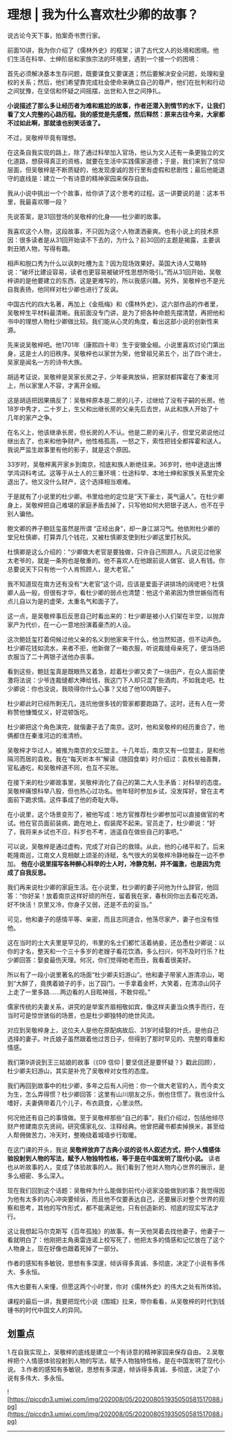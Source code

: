 # 理想 | 我为什么喜欢杜少卿的故事？

说古论今天下事，拍案奇书贾行家。

前面10讲，我为你介绍了《儒林外史》的框架；讲了古代文人的处境和困境。他们生活在科举、士绅阶层和家族宗法的环境里，遇到一个接一个的困境：

首先必须解决基本生存问题，既要谋食又要谋道；然后要解决安全问题，处理和皇权的关系；然后，他们希望靠完成社会使命来确立自己的尊严，他们在批判和行动之间犹豫，在坚信和怀疑之间摇摆，出世和入世之间挣扎。

 **小说描述了那么多让经历者为难和尴尬的故事，作者还潜入到情节的水下，让我们看了文人完整的心路历程。我的感觉是先感慨，然后释然：原来古往今来，大家都不过如此啊，那就谁也别笑话谁了。**

不过，吴敬梓毕竟有理想。

在这条自我实现的路上，除了通过科举加入官场，他认为文人还有一条更独立的文化道路，想获得真正的资格，就要在生活中实践儒家道德；于是，我们来到了信仰层面，但吴敬梓是不断质疑的，他发现虔诚的苦行里有虚假和悲剧性；最后他能退守的底线是：建立一个有诗意的精神家园来保存自由。

我从小说中挑出一个个故事，给你讲了这个思考的过程。这一讲要说的是：这本书里，我最喜欢哪一段？

先说答案，是31回登场的吴敬梓的化身——杜少卿的故事。

我喜欢这个人物，这段故事，不只因为这个人物潇洒豪爽。也有小说上的技术原因：很多读者是从31回开始读不下去的，为什么？前30回的主题是揭露，主要讽刺丑陋人物，写得有趣。

相声和脱口秀为什么以讽刺吐槽为主？因为现场效果好。英国大诗人艾略特说：“破坏比建设容易，读者也更容易被破坏性思想所吸引。”而从31回开始，吴敬梓讲的是他要建立的东西，这是更难写的，所以我感兴趣。另外，吴敬梓也不是光自我表扬，他同样对杜少卿也进行了反讽。

中国古代的四大名著，再加上《金瓶梅》和《儒林外史》，这六部作品的作者里，吴敬梓生平材料最清晰。我前面没专门讲，是为了把各种命题先摆清楚，再把他和书中的理想人物杜少卿做比较。我们能从心灵的角度，看出这部小说的创新性来源。

先来说吴敬梓吧。他1701年（康熙四十年）生于安徽全椒。小说里喜欢讨论门第出身，这是士人的旧秩序。吴敬梓也以家世为荣，他曾祖兄弟五个，出了四个进士，吴家是闻名一方的诗书大族。

胡适考证说，吴敬梓是吴家长房之子，少年豪爽放纵，把家财都挥霍在了秦淮河上，所以家里人不容，才离开全椒。

这是胡适把因果搞反了：吴敬梓原本是二房的儿子，过继给了没有子嗣的长房。他18岁中秀才，二十岁上，生父和出继长房的父亲先后去世，从此和族人开始了十几年的家产之争。

在名义上，他该继承长房，但长房的人不认。他是二房的亲儿子，但堂兄弟说他过继出去了，也来和他争财产。他性格孤高，一怒之下，索性把钱全都挥霍和送人。我说严监生故事里有他的影子，就是这个原因。

33岁时，吴敬梓离开家乡到南京，彻底和族人断绝往来。36岁时，他中途退出博学鸿词科考试。这等于从士人的三重环境：仕途科举、本地士绅和家族关系里完全退出了。他又没什么财产，这个选择相当艰难。

于是就有了小说里的杜少卿。书里给他的定位是“天下豪士，英气逼人”。在杜少卿身上，吴敬梓把自己难堪的家庭矛盾去掉了，只写他如何大把银子送人，也不在乎别人骗他。

鲍文卿的养子鲍廷玺虽然是所谓 “正经出身”，却一身江湖习气。他依附杜少卿的堂兄杜慎卿，打算弄几个钱花，又被杜慎卿支使到杜少卿这里打秋风。

杜慎卿是这么介绍的：“少卿做大老官是要独做，只许自己照顾人。凡说见过他家太老爷的，就是一条狗也是敬重的。他不喜欢人在他跟前说人做官、说人有钱。你总要说天下只有他一个人肯照顾人，是大老官。”

我不知道现在南方还有没有“大老官”这个词，应该是爱面子讲排场的阔佬吧？杜慎卿人品一般，但很有才华，看杜少卿的弱点也清楚：他这个弟弟因为愤世嫉俗而有点儿自以为是的虚荣，太重名气和面子了。

这一点，是吴敬梓事后反思自己时看出来的：杜少卿是被小人们架在半空，以抛弃家产为代价，在一心一意地扮演着豪杰的人设。

这次鲍廷玺打着伺候过他父亲的名义到他家来干什么，他当然知道，但不动声色。杜少卿花钱如流水，来者不拒，他新做了一箱衣服，听说裁缝母亲死了，便当场把衣服当了二十两银子送他办丧事。

看到这些，鲍廷玺真是既眼热又着急，趁着杜少卿又卖了一块田产，在众人面前使激将法说：少爷连裁缝都大捧给钱，我这门下人却只混了些酒肉，不如我走吧。杜少卿说：你也没说，我晓得你什么心事？又给了他100两银子。

杜少卿此时已经所剩无几，连坑他很多钱的管家都要跑路了。这时，还有人在一旁称赞他慷慨仗义，好混顿饭吃。

杜少卿把这个角色演完，就偕妻子去了南京。这时，他和吴敬梓的经历重合了，他俩都住在秦淮河边的淮清桥。

吴敬梓才华过人，被推为南京的文坛盟主。十几年后，南京又有一位盟主，是和他隔河而居的袁枚。我在“每天听本书”解读《随园食单》时介绍过：袁枚长袖善舞，官私通吃，和吴敬梓道不同，也互不买账。

在接下来的杜少卿故事里，吴敬梓消化了自己的第二大人生矛盾：对科举的态度。吴敬梓痛恨科举八股，但也热心过功名。他年轻时参加乡试，没发挥好，曾在主考面前下跪求情。这件事成了他的奇耻大辱。

在小说里，这个场景变形了，被他写成：地方官推荐杜少卿参加可以直接做官的考试。他在官员面前装病，跪在地上，假装爬不起来。官员走了，杜少卿说：“好了，我将来乡试也不应，科岁也不考，逍遥自在做些自己的事吧。”

可以说，吴敬梓是通过虚构，完成了对自己的救赎。从此，他的心绪平和了。后来乾隆南巡，江南文人竞相献上颂圣的诗赋，名气很大的吴敬梓冷静地躲在一边不参加。 **他在小说里描写各种醉心科举的士人时，冷静克制，并不偏激，也是因为完成了自我反思。**

我们再来说杜少卿的家庭生活。在小说里，杜少卿的妻子问他为什么辞官，他回答：“你好呆！放着南京这样好顽的所在，留着我在家，春秋同你出去看花吃酒，好不快活！京里又冷，你身子又弱，还是不去的妥当。”

可见，他和妻子的感情平等、亲密，而且志同道合，他荡尽家产，妻子也没有怪他。

这在当时的士大夫里是罕见的，书里的名士们都忙活着纳妾，还怂恿杜少卿说：以你的才名，整天和一个三十多岁的老嫂子看花饮酒，多么扫兴，何不及时行乐？杜少卿回答：娶妾最伤天理。何况，你们觉得她老而丑，我看着很美好。

所以有了一段小说里著名的场面“杜少卿夫妇游山”。他和妻子带家人游清凉山，喝到“大醉了，竟携着娘子的手，出了园门，一手拿着金杯，大笑着，在清凉山冈子上走了一里多路……两边看的人目眩神摇，不敢仰视。”

儒家传统的夫妻关系，讲究的是举案齐眉相敬如宾，像这样夫妻当众携手而行，在当时可是惊世骇俗的场景，也是杜少卿独特的绝世风流。

对应到吴敬梓身上，这位夫人是他在原配病故后、31岁时续娶的叶氏，是他自己选择的妻子。叶氏娘子虽然跟着他过苦日子，但得到了那时罕见的、完整的尊重和情感。

我们第9讲说到王三姑娘的故事（《09 信仰 | 要坚信还是要怀疑？》戳此回顾），杜少卿夫妇游山，其实是补充了吴敬梓对女性的态度。

我们再回到故事中的杜少卿，多年之后有人问他：你一个做大老官的人，而今卖文为生，怎么弄得惯？杜少卿回答：这里有山川朋友之乐，倒也住惯了。我也没什么嗜好，夫妻俩带着几个儿子，布衣蔬食，心里淡然。

何况他还有自己的事情做。至于吴敬梓那些“自己的事”，我们介绍过，包括他倾尽财产修建南京先贤祠，研究儒家礼仪、注释经典。他曾把藏书都卖掉换米，甚至给人帮佣做苦力，冷天时，整晚绕着城墙步行取暖。

在这门课的开头，我说 **吴敬梓放弃了古典小说的说书人叙述方式，把个人情感体验投射到人物的写法，赋予人物独特性格，等于是在中国发明了现代小说。** 读者也从听故事的人，变成了体验故事的人。我们看到了他对人物内心世界的展示，是多么细密、多么深入。

现在我们回到这个话题：吴敬梓为什么能做到前代小说家没能做到的事？我觉得因为他有太多的内心冲突要倾诉，而且他不仅要表达自己，还要展示对整个世界的观察和思考，其他的写作形式，都不能满足他，只有创造新的、彻底的现实写法才行。

这让我想起马尔克斯写《百年孤独》的故事。有一天他哭着去找他妻子，他妻子一看就明白了：他刚把主角奥雷连诺上校写死了，他把太多的情感和记忆放在了这个人物身上，现在好像也跟着死掉了一部分。

作者的感知有多敏锐，思想有多深邃，倾诉得多真诚、多彻底，决定了小说有多伟大、多永恒。

伟大也要有人来懂，但愿这两个小时里，你对《儒林外史》的伟大之处有所体验。

课程的最后一讲，我要把现代小说《围城》拉来，带你看看，从吴敬梓的时代到钱锺书的时代中国文人的异同。

## 划重点

1.在自我实现上，吴敬梓的底线是建立一个有诗意的精神家园来保存自由。
2.吴敬梓把个人情感体验投射到人物的写法，赋予人物独特性格，是在中国发明了现代小说。
3.作者的感知有多敏锐，思想有多深邃，倾诉得多真诚、多彻底，决定了小说有多伟大、多永恒。

![https://piccdn3.umiwi.com/img/202008/05/202008051935050581517088.jpg](https://piccdn3.umiwi.com/img/202008/05/202008051935050581517088.jpg)

---
